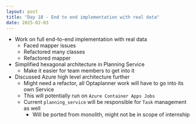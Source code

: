 ```yaml
---
layout: post
title: "Day 18 - End to end implementation with real data"
date: 2025-02-03
---
```


- Work on full end-to-end implementation with real data
  - Faced mapper issues
  - Refactored many classes
  - Refactored mapper
- Simplified hexagonal architecture in Planning Service
  - Make it easier for team members to get into it
- Discussed Azure high level architecture further
  - Might need a refactor, all Optaplanner work will have to go into its own Service
  - This will potentially run on `Azure Container Apps Jobs`
  - Current `planning_service` will be responsible for `Task` management as well
    - Will be ported from monolith, might not be in scope of internship
